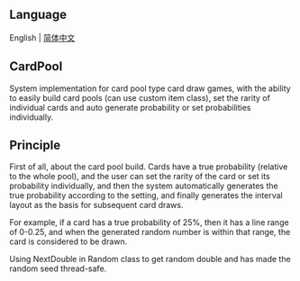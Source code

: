 ## Language

English | [简体中文](README.zh_CN.md)

## CardPool

System implementation for card pool type card draw games, with the ability to easily build card pools (can use custom item class), set the rarity of individual cards and auto generate probability or set probabilities individually.

## Principle

First of all, about the card pool build. Cards have a true probability (relative to the whole pool), and the user can set the rarity of the card or set its probability individually, and then the system automatically generates the true probability according to the setting, and finally generates the interval layout as the basis for subsequent card draws.

For example, if a card has a true probability of 25%, then it has a line range of 0-0.25, and when the generated random number is within that range, the card is considered to be drawn. 

Using NextDouble in Random class to get random double and has made the random seed thread-safe.

